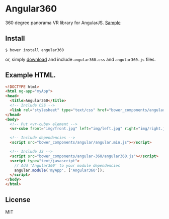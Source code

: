 # Angular360

360 degree panorama VR library for AngularJS. [Sample](http://ejeinc.github.io/Angular360/)

## Install

```
$ bower install angular360
```

or, simply [download](https://github.com/ejeinc/Angular360/archive/master.zip) and include `angular360.css` and `angular360.js` files.

## Example HTML.

```HTML
<!DOCTYPE html>
<html ng-app="myApp">
<head>
  <title>Angular360</title>
  <!-- Include CSS -->
  <link rel="stylesheet" type="text/css" href="bower_components/angular-360/angular360.css">
</head>
<body>
  <!-- Put <vr-cube> element -->
  <vr-cube front="img/front.jpg" left="img/left.jpg" right="img/right.jpg" back="img/back.jpg" top="img/top.jpg" bottom="img/bottom.jpg"></vr-cube>

  <!-- Include dependencies -->
  <script src="bower_components/angular/angular.min.js"></script>

  <!-- Include JS -->
  <script src="bower_components/angular-360/angular360.js"></script>
  <script type="text/javascript">
    // Add 'Angular360' to your module dependencies
    angular.module('myApp', ['Angular360']);
  </script>
</body>
</html>
```

## License

MIT
